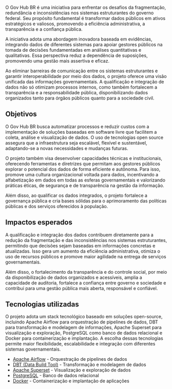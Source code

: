 O Gov Hub BR é uma iniciativa para enfrentar os desafios da fragmentação, redundância e inconsistências nos sistemas estruturantes do governo federal. Seu propósito fundamental é transformar dados públicos em ativos estratégicos e valiosos, promovendo a eficiência administrativa, a transparência e a confiança pública.

A iniciativa adota uma abordagem inovadora baseada em evidências, integrando dados de diferentes sistemas para apoiar gestores públicos na tomada de decisões fundamentadas em análises quantitativas e qualitativas. Essa perspectiva reduz a dependência de suposições, promovendo uma gestão mais assertiva e eficaz.

Ao eliminar barreiras de comunicação entre os sistemas estruturantes e garantir interoperabilidade por meio dos dados, o projeto oferece uma visão unificada das informações governamentais. A qualificação e integração de dados não só otimizam processos internos, como também fortalecem a transparência e a responsabilidade pública, disponibilizando dados organizados tanto para órgãos públicos quanto para a sociedade civil.

## Objetivos

O Gov Hub BR busca automatizar processos e reduzir custos com a implementação de soluções baseadas em software livre que facilitem a coleta, análise e visualização de dados. O uso de tecnologias open source assegura que a infraestrutura seja escalável, flexível e sustentável, adaptando-se a novas necessidades e mudanças futuras.

O projeto também visa desenvolver capacidades técnicas e institucionais, oferecendo ferramentas e diretrizes que permitam aos gestores públicos explorar o potencial dos dados de forma eficiente e autônoma. Para isso, promove uma cultura organizacional voltada para dados, incentivando a alfabetização em dados em todas as esferas governamentais e valorizando práticas éticas, de segurança e de transparência na gestão da informação.

Além disso, ao qualificar os dados integrados, o projeto fortalece a governança pública e cria bases sólidas para o aprimoramento das políticas públicas e dos serviços oferecidos à população.

## Impactos esperados

A qualificação e integração dos dados contribuem diretamente para a redução da fragmentação e das inconsistências nos sistemas estruturantes, permitindo que decisões sejam baseadas em informações concretas e atualizadas. Isso gera um aumento da eficiência administrativa, otimiza o uso de recursos públicos e promove maior agilidade na entrega de serviços governamentais.

Além disso, o fortalecimento da transparência e do controle social, por meio da disponibilização de dados organizados e acessíveis, amplia a capacidade de auditoria, fortalece a confiança entre governo e sociedade e contribui para uma gestão pública mais aberta, responsável e confiável.

## Tecnologias utilizadas

O projeto adota um stack tecnológico baseado em soluções open-source, incluindo Apache Airflow para orquestração de pipelines de dados, DBT para transformação e modelagem de informações, Apache Superset para visualização e exploração, PostgreSQL como banco de dados relacional e Docker para containerização e implantação. A escolha dessas tecnologias permite maior flexibilidade, escalabilidade e integração com diferentes sistemas governamentais.  

- [Apache Airflow](https://airflow.apache.org/) - Orquestração de pipelines de dados
- [DBT (Data Build Tool)](https://www.getdbt.com/) - Transformação e modelagem de dados
- [Apache Superset](https://superset.apache.org/) - Visualização e exploração de dados
- [PostgreSQL](https://www.postgresql.org/) - Banco de dados relacional
- [Docker](https://www.docker.com/) - Containerização e implantação de aplicações